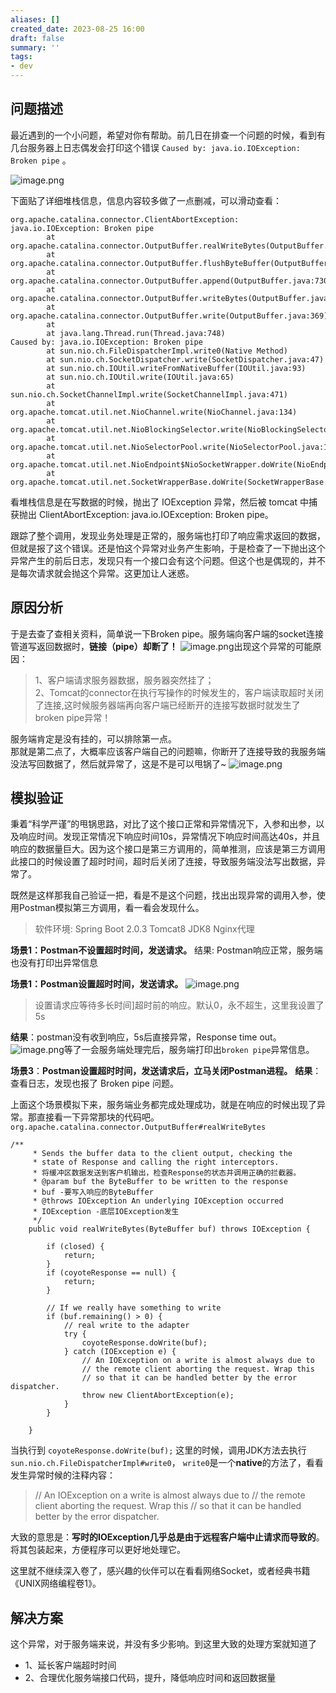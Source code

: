 ```yaml
---
aliases: []
created_date: 2023-08-25 16:00
draft: false
summary: ''
tags:
- dev
---
```


## 问题描述

最近遇到的一个小问题，希望对你有帮助。前几日在排查一个问题的时候，看到有几台服务器上日志偶发会打印这个错误 `Caused by: java.io.IOException: Broken pipe` 。 ​

![image.png](Attachments/bde95c6e5e250ab4872bc48a2c533930_MD5.webp)

下面贴了详细堆栈信息，信息内容较多做了一点删减，可以滑动查看：

```
org.apache.catalina.connector.ClientAbortException: java.io.IOException: Broken pipe
        at org.apache.catalina.connector.OutputBuffer.realWriteBytes(OutputBuffer.java:356)
        at org.apache.catalina.connector.OutputBuffer.flushByteBuffer(OutputBuffer.java:825)
        at org.apache.catalina.connector.OutputBuffer.append(OutputBuffer.java:730)
        at org.apache.catalina.connector.OutputBuffer.writeBytes(OutputBuffer.java:391)
        at org.apache.catalina.connector.OutputBuffer.write(OutputBuffer.java:369)
        at 
        at java.lang.Thread.run(Thread.java:748)
Caused by: java.io.IOException: Broken pipe
        at sun.nio.ch.FileDispatcherImpl.write0(Native Method)
        at sun.nio.ch.SocketDispatcher.write(SocketDispatcher.java:47)
        at sun.nio.ch.IOUtil.writeFromNativeBuffer(IOUtil.java:93)
        at sun.nio.ch.IOUtil.write(IOUtil.java:65)
        at sun.nio.ch.SocketChannelImpl.write(SocketChannelImpl.java:471)
        at org.apache.tomcat.util.net.NioChannel.write(NioChannel.java:134)
        at org.apache.tomcat.util.net.NioBlockingSelector.write(NioBlockingSelector.java:101)
        at org.apache.tomcat.util.net.NioSelectorPool.write(NioSelectorPool.java:157)
        at org.apache.tomcat.util.net.NioEndpoint$NioSocketWrapper.doWrite(NioEndpoint.java:1276)
        at org.apache.tomcat.util.net.SocketWrapperBase.doWrite(SocketWrapperBase.java:670)
```

看堆栈信息是在写数据的时候，抛出了 IOException 异常，然后被 tomcat 中捕获抛出 ClientAbortException: java.io.IOException: Broken pipe。 ​

跟踪了整个调用，发现业务处理是正常的，服务端也打印了响应需求返回的数据，但就是报了这个错误。还是怕这个异常对业务产生影响，于是检查了一下抛出这个异常产生的前后日志，发现只有一个接口会有这个问题。但这个也是偶现的，并不是每次请求就会抛这个异常。这更加让人迷惑。 ​

## 原因分析

于是去查了查相关资料，简单说一下Broken pipe。服务端向客户端的socket连接管道写返回数据时，**链接（pipe）却断了！** ![image.png](../../Attachments/23f7f1cbd7d12592ac571ee26245312a_MD5.webp)出现这个异常的可能原因：

> 1、客户端请求服务器数据，服务器突然挂了；  
> 2、Tomcat的connector在执行写操作的时候发生的，客户端读取超时关闭了连接,这时候服务器端再向客户端已经断开的连接写数据时就发生了broken pipe异常！

服务端肯定是没有挂的，可以排除第一点。  
那就是第二点了，大概率应该客户端自己的问题嘛，你断开了连接导致的我服务端没法写回数据了，然后就异常了，这是不是可以甩锅了~ ![image.png](../../Attachments/155eeda9837c41a7dca176bf50147832_MD5.webp)​

## 模拟验证

秉着“科学严谨”的甩锅思路，对比了这个接口正常和异常情况下，入参和出参，以及响应时间。发现正常情况下响应时间10s，异常情况下响应时间高达40s，并且响应的数据量巨大。因为这个接口是第三方调用的，简单推测，应该是第三方调用此接口的时候设置了超时时间，超时后关闭了连接，导致服务端没法写出数据，异常了。 ​

既然是这样那我自己验证一把，看是不是这个问题，找出出现异常的调用入参，使用Postman模拟第三方调用，看一看会发现什么。

> 软件环境: Spring Boot 2.0.3 Tomcat8 JDK8 Nginx代理

**场景1：Postman不设置超时时间，发送请求。** 结果: Postman响应正常，服务端也没有打印出异常信息 ​

**场景1：Postman设置超时时间，发送请求。** ![image.png](../../Attachments/6cbb33524e775b342814567ace80ed6d_MD5.webp)

> 设置请求应等待多长时间]超时前的响应。默认0，永不超生，这里我设置了5s

**结果**：postman没有收到响应，5s后直接异常，Response time out。 ![image.png](../../Attachments/1a60883d5559cee1ca05c64cb8cf44be_MD5.webp)等了一会服务端处理完后，服务端打印出`broken pipe`异常信息。 ​

**场景3**：**Postman设置超时时间，发送请求后，立马关闭Postman进程。** **结果**：查看日志，发现也报了 Broken pipe 问题。

上面这个场景模拟下来，服务端业务都完成处理成功，就是在响应的时候出现了异常。那直接看一下异常那块的代码吧。`org.apache.catalina.connector.OutputBuffer#realWriteBytes`

```
/**
     * Sends the buffer data to the client output, checking the
     * state of Response and calling the right interceptors.
     * 将缓冲区数据发送到客户机输出，检查Response的状态并调用正确的拦截器。
     * @param buf the ByteBuffer to be written to the response
     * buf -要写入响应的ByteBuffer
     * @throws IOException An underlying IOException occurred 
     * IOException -底层IOException发生
     */
    public void realWriteBytes(ByteBuffer buf) throws IOException {

        if (closed) {
            return;
        }
        if (coyoteResponse == null) {
            return;
        }

        // If we really have something to write
        if (buf.remaining() > 0) {
            // real write to the adapter
            try {
                coyoteResponse.doWrite(buf);
            } catch (IOException e) {
                // An IOException on a write is almost always due to
                // the remote client aborting the request. Wrap this
                // so that it can be handled better by the error dispatcher.
                throw new ClientAbortException(e);
            }
        }

    }

```

当执行到 `coyoteResponse.doWrite(buf);` 这里的时候，调用JDK方法去执行`sun.nio.ch.FileDispatcherImpl#write0`， `write0`是一个**native**的方法了，看看发生异常时候的注释内容：

> // An IOException on a write is almost always due to // the remote client aborting the request. Wrap this // so that it can be handled better by the error dispatcher.

大致的意思是：**写时的IOException几乎总是由于远程客户端中止请求而导致的**。将其包装起来，方便程序可以更好地处理它。 ​

这里就不继续深入卷了，感兴趣的伙伴可以在看看网络Socket，或者经典书籍《UNIX网络编程卷1》。

## 解决方案

这个异常，对于服务端来说，并没有多少影响。到这里大致的处理方案就知道了

- 1、延长客户端超时时间
- 2、合理优化服务端接口代码，提升，降低响应时间和返回数据量